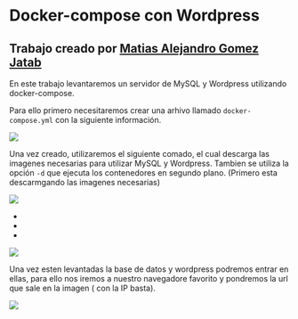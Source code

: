 # Docker-compose con Wordpress
## Trabajo creado por [Matias Alejandro Gomez Jatab](https://github.com/MatiasAGomezJ)
En este trabajo levantaremos un servidor de MySQL y Wordpress utilizando docker-compose.

Para ello primero necesitaremos crear una arhivo llamado `docker-compose.yml` con la siguiente información.

![](https://i.imgur.com/MgXahWN.png)

Una vez creado, utilizaremos el siguiente comado, el cual descarga las imagenes necesarias para utilizar MySQL y Wordpress. Tambien se utiliza la opción `-d` que ejecuta los contenedores en segundo plano. (Primero esta descarmgando las imagenes necesarias)

![](https://i.imgur.com/FTjibd1.png)

- 
- 
-

![](https://i.imgur.com/XVSc7p2.png)

Una vez esten levantadas la base de datos y wordpress podremos entrar en ellas, para ello nos iremos a nuestro navegadore favorito y pondremos la url que sale en la imagen ( con la IP basta).

![](https://i.imgur.com/Sse32EO.png)
